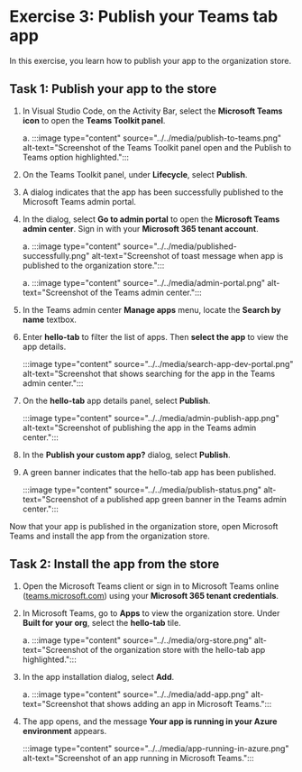 # Exercise 3: Publish your Teams tab app

In this exercise, you learn how to publish your app to the organization store.

## Task 1: Publish your app to the store

1. In Visual Studio Code, on the Activity Bar, select the **Microsoft Teams icon** to open the **Teams Toolkit panel**.

    a. :::image type="content" source="../../media/publish-to-teams.png" alt-text="Screenshot of the Teams Toolkit panel open and the Publish to Teams option highlighted.":::

1. On the Teams Toolkit panel, under **Lifecycle**, select **Publish**.

1. A dialog indicates that the app has been successfully published to the Microsoft Teams admin portal.

1. In the dialog, select **Go to admin portal** to open the **Microsoft Teams admin center**.  Sign in with your **Microsoft 365 tenant account**.

    a. :::image type="content" source="../../media/published-successfully.png" alt-text="Screenshot of toast message when app is published to the organization store.":::

    a. :::image type="content" source="../../media/admin-portal.png" alt-text="Screenshot of the Teams admin center.":::

1. In the Teams admin center **Manage apps** menu, locate the **Search by name** textbox. 
1. Enter **hello-tab** to filter the list of apps. Then **select the app** to view the app details.

    :::image type="content" source="../../media/search-app-dev-portal.png" alt-text="Screenshot that shows searching for the app in the Teams admin center.":::

1. On the **hello-tab** app details panel, select **Publish**.

    :::image type="content" source="../../media/admin-publish-app.png" alt-text="Screenshot of publishing the app in the Teams admin center.":::

1. In the **Publish your custom app?** dialog, select **Publish**.

1. A green banner indicates that the hello-tab app has been published.

    :::image type="content" source="../../media/publish-status.png" alt-text="Screenshot of a published app green banner in the Teams admin center.":::

Now that your app is published in the organization store, open Microsoft Teams and install the app from the organization store.

## Task 2: Install the app from the store

1. Open the Microsoft Teams client or sign in to Microsoft Teams online ([teams.microsoft.com](teams.microsoft.com)) using your **Microsoft 365 tenant credentials**.
2. In Microsoft Teams, go to **Apps** to view the organization store. Under **Built for your org**, select the **hello-tab** tile.

    a. :::image type="content" source="../../media/org-store.png" alt-text="Screenshot of the organization store with the hello-tab app highlighted.":::

3. In the app installation dialog, select **Add**.

    a. :::image type="content" source="../../media/add-app.png" alt-text="Screenshot that shows adding an app in Microsoft Teams.":::

4. The app opens, and the message **Your app is running in your Azure environment** appears.

    :::image type="content" source="../../media/app-running-in-azure.png" alt-text="Screenshot of an app running in Microsoft Teams.":::
